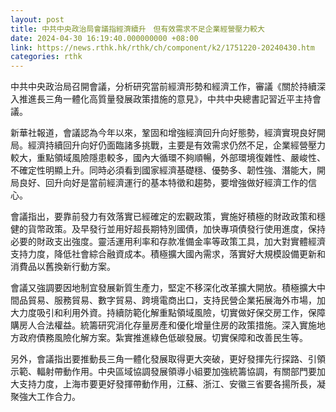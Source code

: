 ```yaml
---
layout: post
title: 中共中央政治局會議指經濟續升　但有效需求不足企業經營壓力較大
date: 2024-04-30 16:19:40.000000000 +08:00
link: https://news.rthk.hk/rthk/ch/component/k2/1751220-20240430.htm
categories: rthk
---
```


中共中央政治局召開會議，分析研究當前經濟形勢和經濟工作，審議《關於持續深入推進長三角一體化高質量發展政策措施的意見》，中共中央總書記習近平主持會議。

新華社報道，會議認為今年以來，鞏固和增強經濟回升向好態勢，經濟實現良好開局。經濟持續回升向好仍面臨諸多挑戰，主要是有效需求仍然不足，企業經營壓力較大，重點領域風險隱患較多，國內大循環不夠順暢，外部環境復雜性、嚴峻性、不確定性明顯上升。同時必須看到國家經濟基礎穩、優勢多、韌性強、潛能大，開局良好、回升向好是當前經濟運行的基本特徵和趨勢，要增強做好經濟工作的信心。

會議指出，要靠前發力有效落實已經確定的宏觀政策，實施好積極的財政政策和穩健的貨幣政策。及早發行並用好超長期特別國債，加快專項債發行使用進度，保持必要的財政支出強度。靈活運用利率和存款准備金率等政策工具，加大對實體經濟支持力度，降低社會綜合融資成本。積極擴大國內需求，落實好大規模設備更新和消費品以舊換新行動方案。

會議又強調要因地制宜發展新質生產力，堅定不移深化改革擴大開放。積極擴大中間品貿易、服務貿易、數字貿易、跨境電商出口，支持民營企業拓展海外市場，加大力度吸引和利用外資。持續防範化解重點領域風險，切實做好保交房工作，保障購房人合法權益。統籌研究消化存量房產和優化增量住房的政策措施。深入實施地方政府債務風險化解方案。紮實推進綠色低碳發展。切實保障和改善民生等。

另外，會議指出要推動長三角一體化發展取得更大突破，更好發揮先行探路、引領示範、輻射帶動作用。中央區域協調發展領導小組要加強統籌協調，有關部門要加大支持力度，上海市要更好發揮帶動作用，江蘇、浙江、安徽三省要各揚所長，凝聚強大工作合力。
